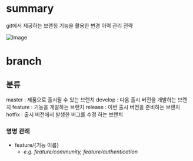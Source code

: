 # summary
git에서 제공하는 브랜칭 기능을 활용한 변경 이력 관리 전략


![Image](https://github.com/user-attachments/assets/0f3b6b2c-cfe9-467d-b6fc-726e95858af7)

# branch 
## 분류
master : 제품으로 출시될 수 있는 브랜치
develop : 다음 출시 버전을 개발하는 브랜치
feature : 기능을 개발하는 브랜치
release : 이번 출시 버전을 준비하는 브랜치
hotfix : 출시 버전에서 발생한 버그를 수정 하는 브랜치

### 명명 관례
- feature/{기능 이름} 
  - _e.g. feature/community, feature/authentication_
